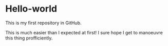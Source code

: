 # Hello-world
This is my first repository in GitHub.


This is much easier than I expected at first!
I sure hope I get to manoeuvre this thing profficiently.
